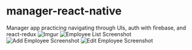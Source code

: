 # manager-react-native
Manager app practicing navigating through UIs, auth with firebase, and react-redux
![Imgur](https://i.imgur.com/vgO6dqm.png "width=50px")
![Employee List Screenshot]([Imgur](https://i.imgur.com/PPje7i5.png))
![Add Employee Screenshot]([Imgur](https://i.imgur.com/ejpXSj6.png))
![Edit Employee Screenshot]([Imgur](https://i.imgur.com/p8MYmeJ.png))
